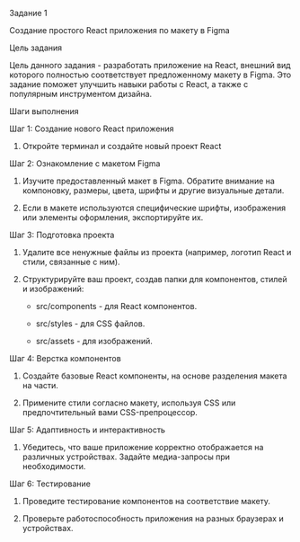 Задание 1

Создание простого React приложения по макету в Figma

Цель задания

Цель данного задания - разработать приложение на React, внешний вид которого полностью соответствует предложенному макету в Figma. Это задание поможет улучшить навыки работы с React, а также с популярным инструментом дизайна.

Шаги выполнения

Шаг 1: Создание нового React приложения

1. Откройте терминал и создайте новый проект React

Шаг 2: Ознакомление с макетом Figma

1. Изучите предоставленный макет в Figma. Обратите внимание на компоновку, размеры, цвета, шрифты и другие визуальные детали.

2. Если в макете используются специфические шрифты, изображения или элементы оформления, экспортируйте их.

Шаг 3: Подготовка проекта

1. Удалите все ненужные файлы из проекта (например, логотип React и стили, связанные с ним).

2. Структурируйте ваш проект, создав папки для компонентов, стилей и изображений:

   - src/components - для React компонентов.

   - src/styles - для CSS файлов.

   - src/assets - для изображений.

Шаг 4: Верстка компонентов

1. Создайте базовые React компоненты, на основе разделения макета на части.

2. Примените стили согласно макету, используя CSS или предпочтительный вами CSS-препроцессор.

Шаг 5: Адаптивность и интерактивность

1. Убедитесь, что ваше приложение корректно отображается на различных устройствах. Задайте медиа-запросы при необходимости.

Шаг 6: Тестирование

1. Проведите тестирование компонентов на соответствие макету.

2. Проверьте работоспособность приложения на разных браузерах и устройствах.
